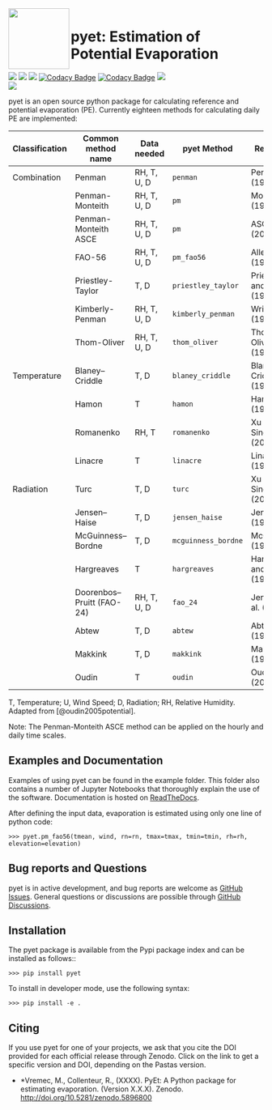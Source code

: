 <img src=https://raw.githubusercontent.com/phydrus/pyet/d7fdd87719588c00326e692f3b1a47b32161e533/docs/_static/logo.png width=120, align=left>

# pyet: Estimation of Potential Evaporation

<a href="https://travis-ci.org/github/phydrus/PyEt"><img src="https://api.travis-ci.org/phydrus/PyEt.svg?branch=master"><a>
<a href="https://mit-license.org/"><img src=https://img.shields.io/pypi/v/pyet.svg><a>
<a href="https://travis-ci.org/github/phydrus/PyEt"><img src=https://img.shields.io/pypi/l/pyet.svg><a>
[![Codacy Badge](https://app.codacy.com/project/badge/Grade/e49f23e356f441688422ec32cfcf6aaa)](https://www.codacy.com/gh/phydrus/pyet/dashboard?utm_source=github.com&amp;utm_medium=referral&amp;utm_content=phydrus/pyet&amp;utm_campaign=Badge_Grade)
[![Codacy Badge](https://app.codacy.com/project/badge/Coverage/e49f23e356f441688422ec32cfcf6aaa)](https://www.codacy.com/gh/phydrus/pyet/dashboard?utm_source=github.com&utm_medium=referral&utm_content=phydrus/pyet&utm_campaign=Badge_Coverage)
<a href="https://pyet.readthedocs.io/en/latest/?badge=latest"><img src="https://readthedocs.org/projects/pyet/badge/?version=latest"><a>   
<a href="https://doi.org/10.5281/zenodo.5896800"><img src=https://zenodo.org/badge/DOI/10.5281/zenodo.5896800.svg><a>   

pyet is an open source python package for calculating reference and potential 
evaporation (PE). Currently eighteen methods for calculating daily PE are 
implemented:

| Classification | Common method name        | Data needed | pyet Method        | Reference                   |
|----------------|---------------------------|-------------|--------------------|-----------------------------|
| Combination    | Penman                    | RH, T, U, D |`penman`            |Penman (1948)                |
|                | Penman-Monteith           | RH, T, U, D |`pm`                |Monteith (1965)              |
|                | Penman-Monteith ASCE      | RH, T, U, D |`pm`                |ASCE (2005)                  |
|                | FAO-56                    | RH, T, U, D |`pm_fao56`          |Allen et al. (1998)          |
|                | Priestley-Taylor          | T, D        |`priestley_taylor`  |Priestley and Taylor (1972)  |
|                | Kimberly-Penman           | RH, T, U, D |`kimberly_penman`   |Wright (1982)                |
|                | Thom-Oliver               | RH, T, U, D |`thom_oliver`       |Thom and Oliver (1977)       |
| Temperature    | Blaney–Criddle            | T, D        |`blaney_criddle`    |Blaney and Criddle (1952)    |
|                | Hamon                     | T           |`hamon`             |Hamon (1963)                 |
|                | Romanenko                 | RH, T       |`romanenko`         |Xu and Singh (2001)          |
|                | Linacre                   | T           |`linacre`           |Linacre (1977)               |
| Radiation      | Turc                      | T, D        |`turc`              |Xu and Singh (2001)          |
|                | Jensen–Haise              | T, D        |`jensen_haise`      |Jensen (1963)                |
|                | McGuinness–Bordne         | T, D        |`mcguinness_bordne` |McGuinness (1972)            |
|                | Hargreaves                | T           |`hargreaves`        |Hargreaves and Samani (1982) |
|                | Doorenbos–Pruitt (FAO-24) | RH, T, U, D |`fao_24`            |Jensen et al. (1990)         |
|                | Abtew                     | T, D        |`abtew`             |Abtew (1996)                 |
|                | Makkink                   | T, D        |`makkink`           |Makkink (1957)               |
|                | Oudin                     | T           |`oudin`             |Oudin (2005)                 |

T, Temperature; U, Wind Speed; D, Radiation; RH, Relative Humidity. Adapted from [@oudin2005potential].

Note: The Penman-Monteith ASCE method can be applied on the hourly and daily time scales.

## Examples and Documentation

Examples of using pyet can be found in the example folder. This folder also 
contains a number of Jupyter Notebooks that thoroughly explain the use of the 
software. Documentation is hosted on [ReadTheDocs](https://pyet.readthedocs.io).

After defining the input data, evaporation is estimated using only one 
line of python code:

`>>> pyet.pm_fao56(tmean, wind, rn=rn, tmax=tmax, tmin=tmin, rh=rh, elevation=elevation)`

## Bug reports and Questions

pyet is in active development, and bug reports are welcome as [GitHub 
Issues](https://github.com/phydrus/pyet/issues).
General questions or discussions are possible through 
[GitHub Discussions](https://github.com/phydrus/pyet/discussions).

## Installation

The pyet package is available from the Pypi package index and can be installed 
as follows::

`>>> pip install pyet`

To install in developer mode, use the following syntax:

`>>> pip install -e .`

## Citing

If you use pyet for one of your projects, we ask that you cite the DOI provided for each official release through Zenodo. Click on the link to get a specific version and DOI, depending on the Pastas version.

- *Vremec, M., Collenteur, R., (XXXX). PyEt: A Python package for estimating evaporation. (Version X.X.X). Zenodo. http://doi.org/10.5281/zenodo.5896800  
